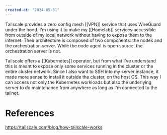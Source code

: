 ```yaml
---
created-at: "2024-05-31"
---
```


Tailscale provides a zero config mesh [[VPN]] service that uses WireGuard under the hood. I'm using it to make my [[Homelab]] services accessible from outside of my local network without having to expose them to the internet. Their architecture is composed of two components: the nodes and the orchestration server. While the node agent is open source, the orchestration server is not.

Tailscale offers a [[Kubernetes]] operator, but from what I've understand this is meant to expose only some services running in the cluster or the entire cluster network. Since I also want to SSH into my server instance, it made more sense to install it outside the cluster, on the host OS. This way I can access not only the Kubernetes workloads but also the underlying server to do maintenance from anywhere as long as I'm connected to the tailnet.

# References

https://tailscale.com/blog/how-tailscale-works
